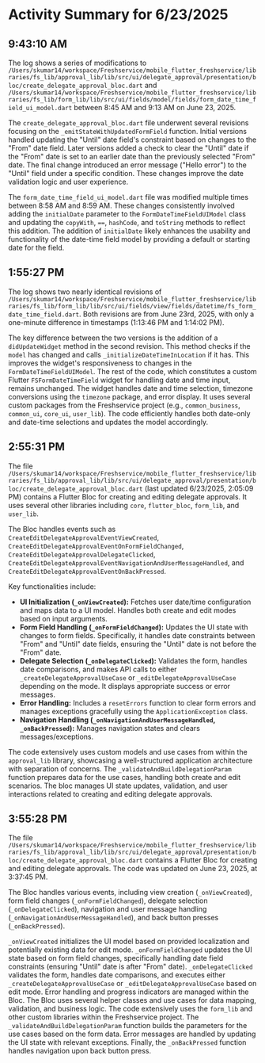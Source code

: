 # Activity Summary for 6/23/2025

## 9:43:10 AM
The log shows a series of modifications to `/Users/skumar14/workspace/Freshservice/mobile_flutter_freshservice/libraries/fs_lib/approval_lib/lib/src/ui/delegate_approval/presentation/bloc/create_delegate_approval_bloc.dart` and `/Users/skumar14/workspace/Freshservice/mobile_flutter_freshservice/libraries/fs_lib/form_lib/lib/src/ui/fields/model/fields/form_date_time_field_ui_model.dart` between 8:45 AM and 9:13 AM on June 23, 2025.

The `create_delegate_approval_bloc.dart` file underwent several revisions focusing on the `_emitStateWithUpdatedFormField` function.  Initial versions handled updating the "Until" date field's constraint based on changes to the "From" date field.  Later versions added a check to clear the "Until" date if the "From" date is set to an earlier date than the previously selected "From" date. The final change introduced an error message ("Hello error") to the "Until" field under a specific condition.  These changes improve the date validation logic and user experience.

The `form_date_time_field_ui_model.dart` file was modified multiple times between 8:58 AM and 8:59 AM.  These changes consistently involved adding the `initialDate` parameter to the `FormDateTimeFieldUIModel` class and updating the `copyWith`, `==`, `hashCode`, and `toString` methods to reflect this addition.  The addition of `initialDate` likely enhances the usability and functionality of the date-time field model by providing a default or starting date for the field.


## 1:55:27 PM
The log shows two nearly identical revisions of `/Users/skumar14/workspace/Freshservice/mobile_flutter_freshservice/libraries/fs_lib/form_lib/lib/src/ui/fields/view/fields/datetime/fs_form_date_time_field.dart`.  Both revisions are from June 23rd, 2025, with only a one-minute difference in timestamps (1:13:46 PM and 1:14:02 PM).

The key difference between the two versions is the addition of a `didUpdateWidget` method in the second revision. This method checks if the `model` has changed and calls `_initializeDateTimeInLocation` if it has.  This improves the widget's responsiveness to changes in the `FormDateTimeFieldUIModel`.  The rest of the code, which constitutes a custom Flutter `FSFormDateTimeField` widget for handling date and time input, remains unchanged.  The widget handles date and time selection, timezone conversions using the `timezone` package, and error display.  It uses several custom packages from the Freshservice project (e.g., `common_business`, `common_ui`, `core_ui`, `user_lib`).  The code efficiently handles both date-only and date-time selections and updates the model accordingly.


## 2:55:31 PM
The file `/Users/skumar14/workspace/Freshservice/mobile_flutter_freshservice/libraries/fs_lib/approval_lib/lib/src/ui/delegate_approval/presentation/bloc/create_delegate_approval_bloc.dart`  (last updated 6/23/2025, 2:05:09 PM) contains a Flutter Bloc for creating and editing delegate approvals.  It uses several other libraries including `core`, `flutter_bloc`, `form_lib`, and `user_lib`.

The Bloc handles events such as `CreateEditDelegateApprovalEventViewCreated`, `CreateEditDelegateApprovalEventOnFormFieldChanged`, `CreateEditDelegateApprovalDelegateClicked`, `CreateEditDelegateApprovalEventNavigationAndUserMessageHandled`, and `CreateEditDelegateApprovalEventOnBackPressed`.

Key functionalities include:

* **UI Initialization (`_onViewCreated`):** Fetches user date/time configuration and maps data to a UI model.  Handles both create and edit modes based on input arguments.
* **Form Field Handling (`_onFormFieldChanged`):** Updates the UI state with changes to form fields.  Specifically, it handles date constraints between "From" and "Until" date fields, ensuring the "Until" date is not before the "From" date.
* **Delegate Selection (`_onDelegateClicked`):** Validates the form, handles date comparisons, and makes API calls to either `_createDelegateApprovalUseCase` or `_editDelegateApprovalUseCase` depending on the mode.  It displays appropriate success or error messages.
* **Error Handling:** Includes a `resetErrors` function to clear form errors and manages exceptions gracefully using the `ApplicationException` class.
* **Navigation Handling (`_onNavigationAndUserMessageHandled`, `_onBackPressed`):** Manages navigation states and clears messages/exceptions.

The code extensively uses custom models and use cases from within the `approval_lib` library, showcasing a well-structured application architecture with separation of concerns.  The `_validateAndBuildDelegationParam` function prepares data for the use cases, handling both create and edit scenarios.  The bloc manages UI state updates, validation, and user interactions related to creating and editing delegate approvals.


## 3:55:28 PM
The file `/Users/skumar14/workspace/Freshservice/mobile_flutter_freshservice/libraries/fs_lib/approval_lib/lib/src/ui/delegate_approval/presentation/bloc/create_delegate_approval_bloc.dart` contains a Flutter Bloc for creating and editing delegate approvals.  The code was updated on June 23, 2025, at 3:37:45 PM.

The Bloc handles various events, including view creation (`_onViewCreated`), form field changes (`_onFormFieldChanged`), delegate selection (`_onDelegateClicked`), navigation and user message handling (`_onNavigationAndUserMessageHandled`), and back button presses (`_onBackPressed`).

`_onViewCreated` initializes the UI model based on provided localization and potentially existing data for edit mode.  `_onFormFieldChanged` updates the UI state based on form field changes, specifically handling date field constraints (ensuring "Until" date is after "From" date). `_onDelegateClicked` validates the form, handles date comparisons, and executes either `_createDelegateApprovalUseCase` or `_editDelegateApprovalUseCase` based on edit mode.  Error handling and progress indicators are managed within the Bloc.  The Bloc uses several helper classes and use cases for data mapping, validation, and business logic.  The code extensively uses the `form_lib` and other custom libraries within the Freshservice project.  The `_validateAndBuildDelegationParam` function builds the parameters for the use cases based on the form data.  Error messages are handled by updating the UI state with relevant exceptions.  Finally, the `_onBackPressed` function handles navigation upon back button press.
